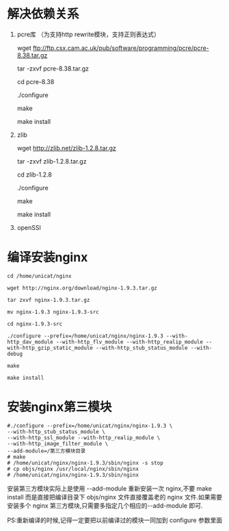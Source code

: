 解决依赖关系
==

1. pcre库 （为支持http rewrite模块，支持正则表达式）

    wget ftp://ftp.csx.cam.ac.uk/pub/software/programming/pcre/pcre-8.38.tar.gz

    tar -zxvf pcre-8.38.tar.gz

    cd pcre-8.38

    ./configure

    make

    make install

2.  zlib

    wget http://zlib.net/zlib-1.2.8.tar.gz

    tar -zxvf zlib-1.2.8.tar.gz

    cd zlib-1.2.8

    ./configure

    make

    make install

3. openSSl


编译安装nginx
==
    
    cd /home/unicat/nginx

    wget http://nginx.org/download/nginx-1.9.3.tar.gz
    
    tar zxvf nginx-1.9.3.tar.gz

    mv nginx-1.9.3 nginx-1.9.3-src

    cd nginx-1.9.3-src

    ./configure --prefix=/home/unicat/nginx/nginx-1.9.3 --with-http_dav_module --with-http_flv_module --with-http_realip_module --with-http_gzip_static_module --with-http_stub_status_module --with-debug

    make

    make install


安装nginx第三模块
==

```
#./configure --prefix=/home/unicat/nginx/nginx-1.9.3 \
--with-http_stub_status_module \
--with-http_ssl_module --with-http_realip_module \
--with-http_image_filter_module \
--add-module=/第三方模块目录
# make
# /home/unicat/nginx/nginx-1.9.3/sbin/nginx -s stop
# cp objs/nginx /usr/local/nginx/sbin/nginx
# /home/unicat/nginx/nginx-1.9.3/sbin/nginx
```

安装第三方模块实际上是使用 --add-module 重新安装一次 nginx,不要 make install 而是直接把编译目录下 objs/nginx 文件直接覆盖老的 nginx 文件.如果需要安装多个 nginx 第三方模块,只需要多指定几个相应的--add-module 即可.

PS:重新编译的时候,记得一定要把以前编译过的模块一同加到 configure 参数里面